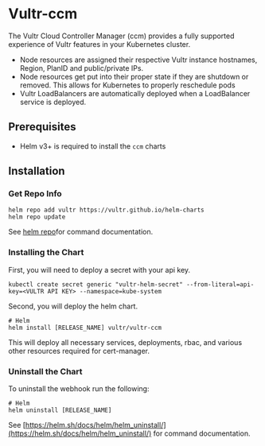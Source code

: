 # Vultr-ccm

The Vultr Cloud Controller Manager (ccm) provides a fully supported experience of Vultr features in your Kubernetes cluster.

- Node resources are assigned their respective Vultr instance hostnames, Region, PlanID and public/private IPs.
- Node resources get put into their proper state if they are shutdown or removed. This allows for Kubernetes to properly reschedule pods
- Vultr LoadBalancers are automatically deployed when a LoadBalancer service is deployed.


## Prerequisites

- Helm v3+ is required to install the `ccm` charts

## Installation

### Get Repo Info

```
helm repo add vultr https://vultr.github.io/helm-charts
helm repo update
```

See [helm repo](https://helm.sh/docs/helm/helm_repo/)for command documentation.

### Installing the Chart

First, you will need to deploy a secret with your api key. 

```shell
kubectl create secret generic "vultr-helm-secret" --from-literal=api-key=<VULTR API KEY> --namespace=kube-system
```

Second, you will deploy the helm chart.

```shell
# Helm
helm install [RELEASE_NAME] vultr/vultr-ccm
```

This will deploy all necessary services, deployments, rbac, and various other resources required for cert-manager.

### Uninstall the Chart
To uninstall the webhook run the following:

```shell
# Helm
helm uninstall [RELEASE_NAME]
```
See [https://helm.sh/docs/helm/helm_uninstall/](https://helm.sh/docs/helm/helm_uninstall/) for command documentation.
